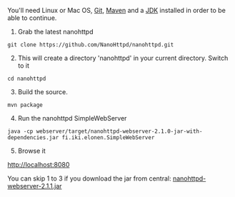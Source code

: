 You'll need Linux or Mac OS, [Git](http://git-scm.com/), [Maven](http://maven.apache.org/) and a [JDK](http://openjdk.java.net/) installed in order to be able to continue.

1. Grab the latest nanohttpd

`git clone https://github.com/NanoHttpd/nanohttpd.git`

2. This will create a directory 'nanohttpd' in your current directory. Switch to it

`cd nanohttpd`

3. Build the source.

`mvn package`

4. Run the nanohttpd SimpleWebServer

`java -cp webserver/target/nanohttpd-webserver-2.1.0-jar-with-dependencies.jar fi.iki.elonen.SimpleWebServer`

5. Browse it

[http://localhost:8080](http://localhost:8080)


You can skip 1 to 3 if you download the jar from central:
[nanohttpd-webserver-2.1.1.jar](http://central.maven.org/maven2/com/nanohttpd/nanohttpd-webserver/2.1.1/nanohttpd-webserver-2.1.1.jar)